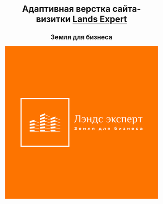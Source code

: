 <h1 align="center">Адаптивная верстка сайта-визитки <a href="https://ann-philippova.github.io/Lands-Expert/" target="_blank">Lands Expert</a>
<h2 align="center">Земля для бизнеса</h2>
<img align="center" src="https://github.com/Ann-Philippova/Lands-Expert/blob/main/img/Лого ЛЭ оранж.png"/>
